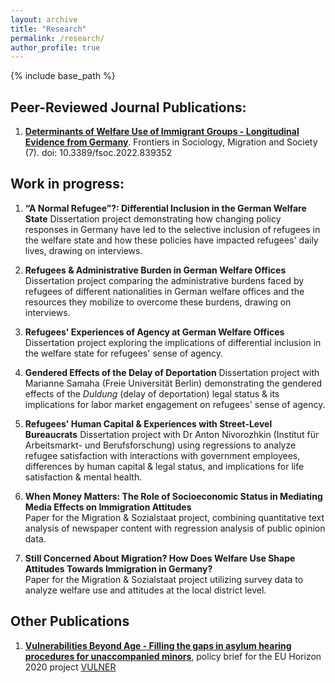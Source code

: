 ```yaml
---
layout: archive
title: "Research"
permalink: /research/
author_profile: true
---
```


{% include base_path %}

## Peer-Reviewed Journal Publications:

1. **[Determinants of Welfare Use of Immigrant Groups - Longitudinal Evidence from Germany](https://www.frontiersin.org/articles/10.3389/fsoc.2022.839352/full)**. Frontiers in Sociology, Migration and Society (7). doi: 10.3389/fsoc.2022.839352 <br>

## Work in progress:

1. **“A Normal Refugee”?: Differential Inclusion in the German Welfare State**
Dissertation project demonstrating how changing policy responses in Germany have led to the selective inclusion of refugees in the welfare state and how these policies have impacted refugees' daily lives, drawing on interviews.

2. **Refugees & Administrative Burden in German Welfare Offices**
Dissertation project comparing the administrative burdens faced by refugees of different nationalities in German welfare offices and the resources they mobilize to overcome these burdens, drawing on interviews.

3. **Refugees' Experiences of Agency at German Welfare Offices**
Dissertation project exploring the implications of differential inclusion in the welfare state for refugees' sense of agency. 

4. **Gendered Effects of the Delay of Deportation**
Dissertation project with Marianne Samaha (Freie Universität Berlin) demonstrating the gendered effects of the *Duldung* (delay of deportation) legal status & its implications for labor market engagement on refugees' sense of agency.

5. **Refugees' Human Capital & Experiences with Street-Level Bureaucrats**
Dissertation project with Dr Anton Nivorozhkin (Institut für Arbeitsmarkt- und Berufsforschung) using regressions to analyze refugee satisfaction with interactions with government employees, differences by human capital & legal status, and implications for life satisfaction & mental health.

6. **When Money Matters: The Role of Socioeconomic Status in Mediating Media Effects on Immigration Attitudes**<br>
Paper for the Migration & Sozialstaat project, combining quantitative text analysis of newspaper content with regression analysis of public opinion data.

7. **Still Concerned About Migration? How Does Welfare Use Shape Attitudes Towards Immigration in Germany?**<br>
Paper for the Migration & Sozialstaat project utilizing survey data to analyze welfare use and attitudes at the local district level. 

## Other Publications ##

1. **[Vulnerabilities Beyond Age - Filling the gaps in asylum hearing procedures for unaccompanied minors](https://population-europe.eu/files/documents/pb28_vulner_web_1.pdf)**, policy brief for the EU Horizon 2020 project [VULNER](https://www.vulner.eu/)

